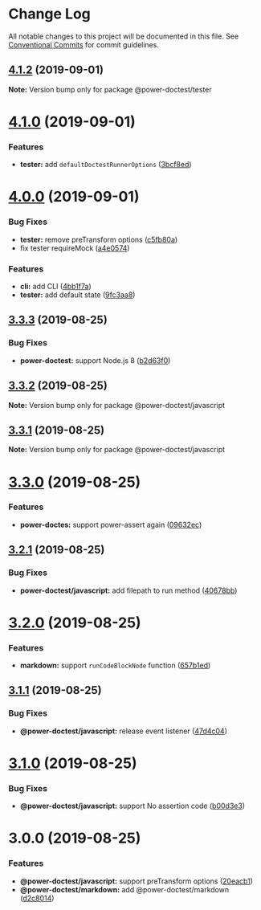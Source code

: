 # Change Log

All notable changes to this project will be documented in this file.
See [Conventional Commits](https://conventionalcommits.org) for commit guidelines.

## [4.1.2](https://github.com/azu/power-doctest-runner/compare/v4.1.1...v4.1.2) (2019-09-01)

**Note:** Version bump only for package @power-doctest/tester





# [4.1.0](https://github.com/azu/power-doctest-runner/compare/v4.0.1...v4.1.0) (2019-09-01)


### Features

* **tester:** add `defaultDoctestRunnerOptions` ([3bcf8ed](https://github.com/azu/power-doctest-runner/commit/3bcf8ed))





# [4.0.0](https://github.com/azu/power-doctest-runner/compare/v3.3.3...v4.0.0) (2019-09-01)


### Bug Fixes

* **tester:** remove preTransform options ([c5fb80a](https://github.com/azu/power-doctest-runner/commit/c5fb80a))
* fix tester requireMock ([a4e0574](https://github.com/azu/power-doctest-runner/commit/a4e0574))


### Features

* **cli:** add CLI ([4bb1f7a](https://github.com/azu/power-doctest-runner/commit/4bb1f7a))
* **tester:** add default state ([9fc3aa8](https://github.com/azu/power-doctest-runner/commit/9fc3aa8))





## [3.3.3](https://github.com/azu/power-doctest-runner/compare/v3.3.2...v3.3.3) (2019-08-25)


### Bug Fixes

* **power-doctest:** support Node.js 8 ([b2d63f0](https://github.com/azu/power-doctest-runner/commit/b2d63f0))





## [3.3.2](https://github.com/azu/power-doctest-runner/compare/v3.3.1...v3.3.2) (2019-08-25)

**Note:** Version bump only for package @power-doctest/javascript





## [3.3.1](https://github.com/azu/power-doctest-runner/compare/v3.3.0...v3.3.1) (2019-08-25)

**Note:** Version bump only for package @power-doctest/javascript





# [3.3.0](https://github.com/azu/power-doctest-runner/compare/v3.2.1...v3.3.0) (2019-08-25)


### Features

* **power-doctes:** support power-assert again ([09632ec](https://github.com/azu/power-doctest-runner/commit/09632ec))





## [3.2.1](https://github.com/azu/power-doctest-runner/compare/v3.2.0...v3.2.1) (2019-08-25)


### Bug Fixes

* **power-doctest/javascript:** add filepath to run method ([40678bb](https://github.com/azu/power-doctest-runner/commit/40678bb))





# [3.2.0](https://github.com/azu/power-doctest-runner/compare/v3.1.1...v3.2.0) (2019-08-25)


### Features

* **markdown:** support `runCodeBlockNode` function ([657b1ed](https://github.com/azu/power-doctest-runner/commit/657b1ed))





## [3.1.1](https://github.com/azu/power-doctest-runner/compare/v3.1.0...v3.1.1) (2019-08-25)


### Bug Fixes

* **@power-doctest/javascript:** release event listener ([47d4c04](https://github.com/azu/power-doctest-runner/commit/47d4c04))





# [3.1.0](https://github.com/azu/power-doctest-runner/compare/v3.0.1...v3.1.0) (2019-08-25)


### Bug Fixes

* **@power-doctest/javascript:** support No assertion code ([b00d3e3](https://github.com/azu/power-doctest-runner/commit/b00d3e3))





# 3.0.0 (2019-08-25)


### Features

* **@power-doctest/javascript:** support preTransform options ([20eacb1](https://github.com/azu/power-doctest-runner/commit/20eacb1))
* **@power-doctest/markdown:** add @power-doctest/markdown ([d2c8014](https://github.com/azu/power-doctest-runner/commit/d2c8014))
